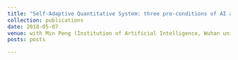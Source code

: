 ```yaml
---
title: "Self-Adaptive Quantitative System: three pre-conditions of AI application in automatic trading,"
collection: publications
date: 2018-05-07
venue: with Min Peng (Institution of Artificial Intelligence, Wuhan university)
posts: posts

---
```

